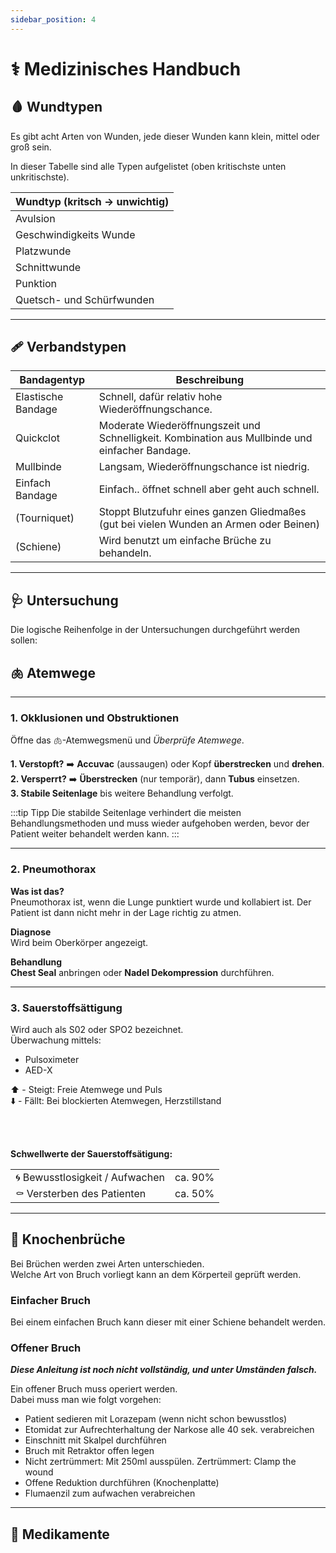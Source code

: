 ```yaml
---
sidebar_position: 4
---
```


# ⚕️ Medizinisches Handbuch

## 🩸 Wundtypen

Es gibt acht Arten von Wunden, jede dieser Wunden kann klein, mittel oder groß sein.

In dieser Tabelle sind alle Typen aufgelistet (oben kritischste unten unkritischste).
<table>
<thead>
  <tr>
    <th>Wundtyp (kritsch -> unwichtig)</th>
  </tr>
</thead>
<tbody>
  <tr>
    <td>Avulsion</td>
  </tr>
  <tr>
    <td>Geschwindigkeits Wunde</td>
  </tr>
  <tr>
    <td>Platzwunde</td>
  </tr>
  <tr>
    <td>Schnittwunde</td>
  </tr>
  <tr>
    <td>Punktion</td>
  </tr>
  <tr>
    <td>Quetsch- und Schürfwunden</td>
  </tr>
</tbody>
</table>

---

## 🩹 Verbandstypen

<table>
<thead>
  <tr>
    <th>Bandagentyp</th>
    <th>Beschreibung</th>
  </tr>
</thead>
<tbody>
  <tr>
    <td>Elastische Bandage</td>
    <td>Schnell, dafür relativ hohe Wiederöffnungschance.</td>
  </tr>
  <tr>
    <td>Quickclot</td>
    <td>Moderate Wiederöffnungszeit und Schnelligkeit. Kombination aus Mullbinde und einfacher Bandage.</td>
  </tr>
  <tr>
    <td>Mullbinde</td>
    <td>Langsam, Wiederöffnungschance ist niedrig.</td>
  </tr>
  <tr>
    <td>Einfach Bandage</td>
    <td>Einfach.. öffnet schnell aber geht auch schnell.</td>
  </tr>
  <tr>
    <td>(Tourniquet)</td>
    <td>Stoppt Blutzufuhr eines ganzen Gliedmaßes (gut bei vielen Wunden an Armen oder Beinen)</td>
  </tr>
  <tr>
    <td>(Schiene)</td>
    <td>Wird benutzt um einfache Brüche zu behandeln.</td>
  </tr>
</tbody>
</table>

---

## 🩺 Untersuchung

Die logische Reihenfolge in der Untersuchungen durchgeführt werden sollen:





## 🫁 Atemwege

---

### 1. Okklusionen und Obstruktionen

Öffne das 🫁-Atemwegsmenü und *Überprüfe Atemwege*.  

**1. Verstopft?** ➡️ **Accuvac** (aussaugen) oder Kopf **überstrecken** und **drehen**.  
**2. Versperrt?** ➡️ **Überstrecken** (nur temporär), dann **Tubus** einsetzen.  
**3. Stabile Seitenlage** bis weitere Behandlung verfolgt.

:::tip Tipp
Die stabilde Seitenlage verhindert die meisten Behandlungsmethoden und muss wieder aufgehoben werden, bevor der Patient weiter behandelt werden kann.
:::

---

### 2. Pneumothorax

**Was ist das?**  
Pneumothorax ist, wenn die Lunge punktiert wurde und kollabiert ist. Der Patient ist dann nicht mehr in der Lage richtig zu atmen.  

**Diagnose**  
Wird beim Oberkörper angezeigt.

**Behandlung**  
**Chest Seal** anbringen oder **Nadel Dekompression** durchführen.  

---

### 3. Sauerstoffsättigung

Wird auch als S02 oder SPO2 bezeichnet.  
Überwachung mittels:
- Pulsoximeter
- AED-X  


⬆️ - Steigt: Freie Atemwege und Puls  
⬇️ - Fällt: Bei blockierten Atemwegen, Herzstillstand  

<br></br>

**Schwellwerte der Sauerstoffsätigung:**
<table>
<tbody>
  <tr>
    <td>🌀 Bewusstlosigkeit / Aufwachen</td>
    <td>ca. 90%</td>
  </tr>
  <tr>
    <td>⚰️ Versterben des Patienten</td>
    <td>ca. 50%</td>
  </tr>
</tbody>
</table>

---

## 🦴 Knochenbrüche

Bei Brüchen werden zwei Arten unterschieden.  
Welche Art von Bruch vorliegt kann an dem Körperteil geprüft werden.


### Einfacher Bruch

Bei einem einfachen Bruch kann dieser mit einer Schiene behandelt werden.  


### Offener Bruch 

***Diese Anleitung ist noch nicht vollständig, und unter Umständen falsch.***

Ein offener Bruch muss operiert werden.  
Dabei muss man wie folgt vorgehen:
- Patient sedieren mit Lorazepam (wenn nicht schon bewusstlos)
- Etomidat zur Aufrechterhaltung der Narkose alle 40 sek. verabreichen
- Einschnitt mit Skalpel durchführen
- Bruch mit Retraktor offen legen
- Nicht zertrümmert: Mit 250ml ausspülen. Zertrümmert: Clamp the wound
- Offene Reduktion durchführen (Knochenplatte)
- Flumaenzil zum aufwachen verabreichen

---

## 💊 Medikamente


